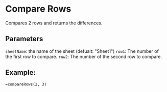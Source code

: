 # Compare Rows
Compares 2 rows and returns the differences.

## Parameters
`sheetName`: the name of the sheet (defualt: "Sheet1")
`row1`: The number of the first row to compare.
`row2`: The number of the second row to compare.

## Example:
```
=compareRows(2, 3)
```
